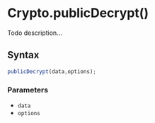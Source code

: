 # Crypto.publicDecrypt()
Todo description...

<!-- examples -->
<!-- examples -->

## Syntax

```js
publicDecrypt(data,options);
```

<!-- parameters -->
### Parameters

- `data`
- `options`
<!-- parameters -->

<!-- return -->
<!-- return -->
